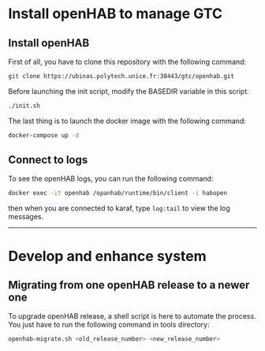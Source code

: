 # Install openHAB to manage GTC

## Install openHAB

First of all, you have to clone this repository with the following command:

```bash
git clone https://ubinas.polytech.unice.fr:38443/gtc/openhab.git
```

Before launching the init script, modify the BASEDIR variable in this script.

```bash
./init.sh
```

The last thing is to launch the docker image with the following command:

```bash
docker-compose up -d
```

## Connect to logs

To see the openHAB logs, you can run the following command:

```bash
docker exec -it openhab /opanhab/runtime/bin/client -i habopen
```

then when you are connected to karaf, type ```log:tail``` to view the log messages.

---

# Develop and enhance system

## Migrating from one openHAB release to a newer one

To upgrade openHAB release, a shell script is here to automate the process. You just have to run the following command in tools directory:

```bash
openhab-migrate.sh <old_release_number> <new_release_number>
```
